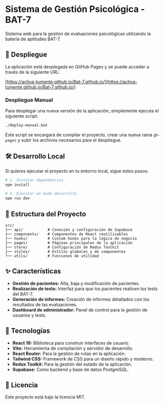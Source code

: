 # Sistema de Gestión Psicológica - BAT-7

Sistema web para la gestión de evaluaciones psicológicas utilizando la batería de aptitudes BAT-7.

## 🚀 Despliegue

La aplicación está desplegada en GitHub Pages y se puede acceder a través de la siguiente URL:

[https://activa-tumente.github.io/Bat-7.github.io/](https://activa-tumente.github.io/Bat-7.github.io/)

### Despliegue Manual

Para desplegar una nueva versión de la aplicación, simplemente ejecuta el siguiente script:

```bash
./deploy-manual.bat
```

Este script se encargará de compilar el proyecto, crear una nueva rama `gh-pages` y subir los archivos necesarios para el despliegue.

## 🛠️ Desarrollo Local

Si quieres ejecutar el proyecto en tu entorno local, sigue estos pasos:

```bash
# 1. Instalar dependencias
npm install

# 2. Ejecutar en modo desarrollo
npm run dev
```

## 📁 Estructura del Proyecto

```
src/
├── api/           # Conexión y configuración de Supabase
├── components/    # Componentes de React reutilizables
├── hooks/         # Custom hooks para la lógica de negocio
├── pages/         # Páginas principales de la aplicación
├── store/         # Configuración de Redux Toolkit
├── styles/        # Estilos globales y de componentes
└── utils/         # Funciones de utilidad
```

## ✨ Características

*   **Gestión de pacientes:** Alta, baja y modificación de pacientes.
*   **Realización de tests:** Interfaz para que los pacientes realicen los tests del BAT-7.
*   **Generación de informes:** Creación de informes detallados con los resultados de las evaluaciones.
*   **Dashboard de administrador:** Panel de control para la gestión de usuarios y tests.

## 🔧 Tecnologías

*   **React 18:** Biblioteca para construir interfaces de usuario.
*   **Vite:** Herramienta de compilación y servidor de desarrollo.
*   **React Router:** Para la gestión de rutas en la aplicación.
*   **Tailwind CSS:** Framework de CSS para un diseño rápido y moderno.
*   **Redux Toolkit:** Para la gestión del estado de la aplicación.
*   **Supabase:** Como backend y base de datos PostgreSQL.

## 📄 Licencia

Este proyecto está bajo la licencia MIT.